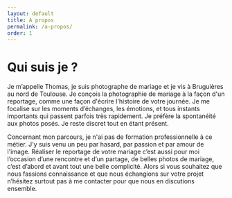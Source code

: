 ```yaml
---
layout: default
title: A propos
permalink: /a-propos/
order: 1
---
```


# Qui suis je ?

Je m’appelle Thomas, je suis photographe de mariage et je vis à Bruguières au nord de Toulouse. Je conçois la photographie de mariage à la façon d'un reportage, 
comme une façon d'écrire l'histoire de votre journée. Je me focalise sur les moments d’échanges, les émotions, et tous instants importants  qui passent parfois 
très rapidement. Je préfère la spontanéité aux photos posés. Je reste discret tout en étant présent.

Concernant mon parcours, je n'ai pas de formation professionnelle à ce métier. J'y suis venu un peu par hasard, par passion et par amour de l'image. Réaliser le 
reportage de votre mariage c’est aussi pour moi l’occasion d’une rencontre et d’un partage, de belles photos de mariage, c’est d’abord et avant tout une belle 
complicité. Alors si vous souhaitez que nous fassions connaissance et que nous échangions sur votre projet n’hésitez surtout pas à me contacter pour que nous en 
discutions ensemble.
